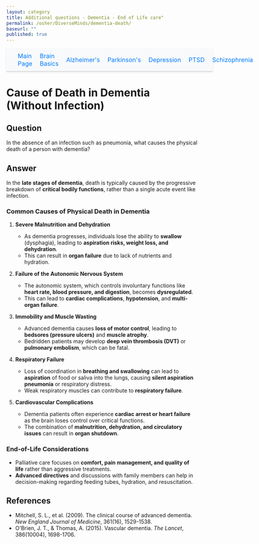 ```yaml
---
layout: category
title: Additional questions - Dementia - End of Life care"
permalink: /osher/DiverseMinds/dementia-death/
baseurl: ""
published: true
---
```

<style>
.floating-nav {
  position: relative; /* No longer fixed */
  top: 0;
  left: 0;
  width: 100%; /* Full width of the page */
  background-color: #f8f9fa; /* Background color */
  border-bottom: 1px solid #ccc; /* Border at the bottom */
  padding: 10px 20px; /* Padding inside the bar */
  box-shadow: 0 2px 4px rgba(0, 0, 0, 0.1); /* Optional shadow */
  z-index: 1000;
  display: flex; /* Makes it horizontal */
  justify-content: space-around; /* Distribute links evenly */
  align-items: center; /* Center align the text vertically */
}

.floating-nav a {
  text-decoration: none;
  color: #007bff; /* Link color */
  font-size: 1rem;
  padding: 0 10px; /* Space around each link */
}

.floating-nav a:hover {
  color: #0056b3; /* Hover color */
  text-decoration: underline;
}
</style>
<div class="floating-nav">
  <a href="/osher/DiverseMinds/coursegoals/">Main Page</a>
  <a href="/osher/DiverseMinds/brainbasics/">Brain Basics</a>
  <a href="/osher/DiverseMinds/alzheimers/">Alzheimer's</a>
  <a href="/osher/DiverseMinds/parkinsons/">Parkinson's</a>
  <a href="/osher/DiverseMinds/depression/">Depression</a>
  <a href="/osher/DiverseMinds/ptsd/">PTSD</a>
  <a href="/osher/DiverseMinds/schizophrenia/">Schizophrenia</a>
</div>

# **Cause of Death in Dementia (Without Infection)**

## **Question**
In the absence of an infection such as pneumonia, what causes the physical death of a person with dementia?

## **Answer**
In the **late stages of dementia**, death is typically caused by the progressive breakdown of **critical bodily functions**, rather than a single acute event like infection.

### **Common Causes of Physical Death in Dementia**
1. **Severe Malnutrition and Dehydration**
   - As dementia progresses, individuals lose the ability to **swallow** (dysphagia), leading to **aspiration risks, weight loss, and dehydration**.
   - This can result in **organ failure** due to lack of nutrients and hydration.

2. **Failure of the Autonomic Nervous System**
   - The autonomic system, which controls involuntary functions like **heart rate, blood pressure, and digestion**, becomes **dysregulated**.
   - This can lead to **cardiac complications**, **hypotension**, and **multi-organ failure**.

3. **Immobility and Muscle Wasting**
   - Advanced dementia causes **loss of motor control**, leading to **bedsores (pressure ulcers)** and **muscle atrophy**.
   - Bedridden patients may develop **deep vein thrombosis (DVT)** or **pulmonary embolism**, which can be fatal.

4. **Respiratory Failure**
   - Loss of coordination in **breathing and swallowing** can lead to **aspiration** of food or saliva into the lungs, causing **silent aspiration pneumonia** or respiratory distress.
   - Weak respiratory muscles can contribute to **respiratory failure**.

5. **Cardiovascular Complications**
   - Dementia patients often experience **cardiac arrest or heart failure** as the brain loses control over critical functions.
   - The combination of **malnutrition, dehydration, and circulatory issues** can result in **organ shutdown**.

### **End-of-Life Considerations**
- Palliative care focuses on **comfort, pain management, and quality of life** rather than aggressive treatments.
- **Advanced directives** and discussions with family members can help in decision-making regarding feeding tubes, hydration, and resuscitation.

## **References**
- Mitchell, S. L., et al. (2009). The clinical course of advanced dementia. *New England Journal of Medicine*, 361(16), 1529-1538.
- O'Brien, J. T., & Thomas, A. (2015). Vascular dementia. *The Lancet*, 386(10004), 1698-1706.
